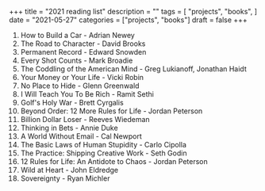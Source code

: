 +++
title = "2021 reading list"
description = ""
tags = [
    "projects",
    "books",
]
date = "2021-05-27"
categories = ["projects",
              "books"]
draft = false
+++

1. How to Build a Car - Adrian Newey
2. The Road to Character - David Brooks
3. Permanent Record - Edward Snowden
4. Every Shot Counts - Mark Broadie
5. The Coddling of the American Mind - Greg Lukianoff, Jonathan Haidt
6. Your Money or Your Life - Vicki Robin
7. No Place to Hide - Glenn Greenwald
8. I Will Teach You To Be Rich - Ramit Sethi
9. Golf's Holy War - Brett Cyrgalis
10. Beyond Order: 12 More Rules for Life - Jordan Peterson
11. Billion Dollar Loser - Reeves Wiedeman
12. Thinking in Bets - Annie Duke
13. A World Without Email - Cal Newport
14. The Basic Laws of Human Stupidity - Carlo Cipolla
15. The Practice: Shipping Creative Work - Seth Godin
16. 12 Rules for Life: An Antidote to Chaos - Jordan Peterson 
17. Wild at Heart - John Eldredge
18. Sovereignty - Ryan Michler
